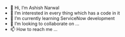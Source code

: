 - 👋 Hi, I’m Ashish Narwal
- 👀 I’m interested in every thing which has a code in it
- 🌱 I’m currently learning ServiceNow development
- 💞️ I’m looking to collaborate on ...
- 📫 How to reach me ...

<!---
AshishNarwal/AshishNarwal is a ✨ special ✨ repository because its `README.md` (this file) appears on your GitHub profile.
You can click the Preview link to take a look at your changes.
--->
